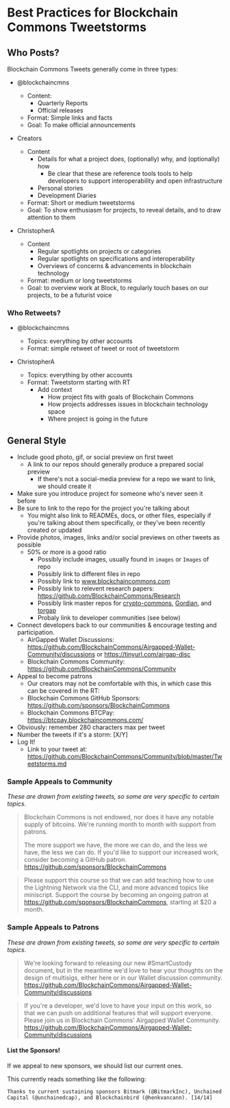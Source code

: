 # Best Practices for Blockchain Commons Tweetstorms

## Who Posts?

Blockchain Commons Tweets generally come in three types:

* @blockchaincmns
   * Content:
      * Quarterly Reports
      * Official releases
   * Format: Simple links and facts
   * Goal: To make official announcements

* Creators
   * Content 
      * Details for what a project does, (optionally) why, and (optionally) how
         * Be clear that these are reference tools tools to help developers to support interoperability and open infrastructure
      * Personal stories
      * Development Diaries
   * Format: Short or medium tweetstorms
   * Goal: To show enthusiasm for projects, to reveal details, and to draw attention to them

* ChristopherA
   * Content
      * Regular spotlights on projects or categories
      * Regular spotlights on specifications and interoperability
      * Overviews of concerns & advancements in blockchain technology
   * Format: medium or long tweetstorms
   * Goal: to overview work at Block, to regularly touch bases on our projects, to be a futurist voice

### Who Retweets?

* @blockchaincmns
   * Topics: everything by other accounts
   * Format: simple retweet of tweet or root of tweetstorm
 
* ChristopherA
   * Topics: everything by other accounts
   * Format: Tweetstorm starting with RT
      * Add context
         * How project fits with goals of Blockchain Commons
         * How projects addresses issues in blockchain technology space
         * Where project is going in the future

## General Style

* Include good photo, gif, or social preview on first tweet
   * A link to our repos should generally produce a prepared social preview
      * If there's not a social-media preview for a repo we want to link, we should create it
* Make sure you introduce project for someone who's never seen it before
* Be sure to link to the repo for the project you're talking about
   * You might also link to READMEs, docs, or other files, especially if you're talking about them specifically, or they've been recently created or updated
* Provide photos, images, links and/or social previews on other tweets as possible
   * 50% or more is a good ratio
      * Possibly include images, usually found in `images` or `Images` of repo
      * Possibly link to different files in repo
      * Possibly link to www.blockchaincommons.com
      * Possibly link to relevent research papers: https://github.com/BlockchainCommons/Research
      * Possibly link master repos for [crypto-commons](https://github.com/BlockchainCommons/crypto-commons), [Gordian](https://github.com/BlockchainCommons/Gordian), and [torgap](https://github.com/BlockchainCommons/torgap)
      * Probaly link to developer communities (see below)
* Connect developers back to our communities & encourage testing and participation.
   * AirGapped Wallet Discussions: https://github.com/BlockchainCommons/Airgapped-Wallet-Community/discussions or https://tinyurl.com/airgap-disc
   * Blockchain Commons Community: https://github.com/BlockchainCommons/Community
* Appeal to become patrons
   * Our creators may not be comfortable with this, in which case this can be covered in the RT:
   * Blockchain Commons GitHub Sponsors: https://github.com/sponsors/BlockchainCommons
   * Blockchain Commons BTCPay: https://btcpay.blockchaincommons.com/
* Obviously: remember 280 characters max per tweet
* Number the tweets if it's a storm: [X/Y]
* Log It!
   * Link to your tweet at: https://github.com/BlockchainCommons/Community/blob/master/Tweetstorms.md
 
### Sample Appeals to Community

_These are drawn from existing tweets, so some are very specific to certain topics._

> Blockchain Commons is not endowed, nor does it have any notable supply of bitcoins. We're running month to month with support from patrons.
>
> The more support we have, the more we can do, and the less we have, the less we can do. If you'd like to support our increased work,  consider becoming a GitHub patron. https://github.com/sponsors/BlockchainCommons

> Please support this course so that we can add teaching how to use the Lightning Network via the CLI, and more advanced topics like miniscript. Support the course by becoming an ongoing patron at https://github.com/sponsors/BlockchainCommons, starting at $20 a month.

### Sample Appeals to Patrons

_These are drawn from existing tweets, so some are very specific to certain topics._

> We're looking forward to releasing our new #SmartCustody document, but in the meantime we'd love to hear your thoughts on the design of multisigs, either here or in our Wallet discussion community. https://github.com/BlockchainCommons/Airgapped-Wallet-Community/discussions

> If you're a developer, we'd love to have your input on this work, so that we can push on additional features that will support everyone. Please join us in Blockchain Commons' Airgapped Wallet Community. https://github.com/BlockchainCommons/Airgapped-Wallet-Community/discussions

#### List the Sponsors!

If we appeal to new sponsors, we should list our current ones.

This currently reads something like the following:

```
Thanks to current sustaining sponsors Bitmark (@BitmarkInc), Unchained Capital (@unchainedcap), and Blockchainbird (@henkvancann). [14/14]
```
